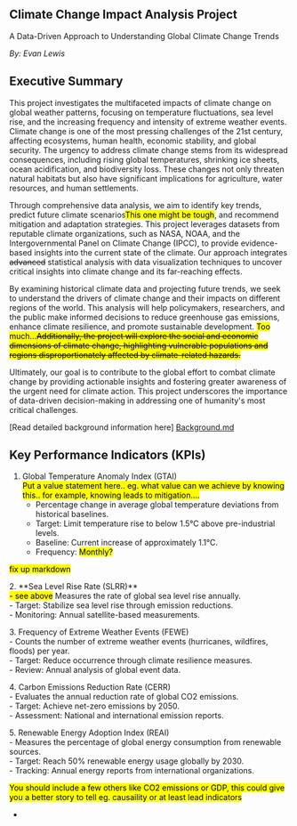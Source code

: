 ## **Climate Change Impact Analysis Project**

A Data-Driven Approach to Understanding Global Climate Change Trends 

*By: Evan Lewis*

## **Executive Summary**

This project investigates the multifaceted impacts of climate change on global weather patterns, focusing on temperature fluctuations, sea level rise, and the increasing frequency and intensity of extreme weather events. Climate change is one of the most pressing challenges of the 21st century, affecting ecosystems, human health, economic stability, and global security. The urgency to address climate change stems from its widespread consequences, including rising global temperatures, shrinking ice sheets, ocean acidification, and biodiversity loss. These changes not only threaten natural habitats but also have significant implications for agriculture, water resources, and human settlements.

Through comprehensive data analysis, we aim to identify key trends, predict future climate scenarios<mark>This one might be tough</mark>, and recommend mitigation and adaptation strategies. This project leverages datasets from reputable climate organizations, such as NASA, NOAA, and the Intergovernmental Panel on Climate Change (IPCC), to provide evidence-based insights into the current state of the climate. Our approach integrates ~~advanced~~ statistical analysis with data visualization techniques to uncover critical insights into climate change and its far-reaching effects.

By examining historical climate data and projecting future trends, we seek to understand the drivers of climate change and their impacts on different regions of the world. This analysis will help policymakers, researchers, and the public make informed decisions to reduce greenhouse gas emissions, enhance climate resilience, and promote sustainable development. <mark>Too much...~~Additionally, the project will explore the social and economic dimensions of climate change, highlighting vulnerable populations and regions disproportionately affected by climate-related hazards.~~</mark>

Ultimately, our goal is to contribute to the global effort to combat climate change by providing actionable insights and fostering greater awareness of the urgent need for climate action. This project underscores the importance of data-driven decision-making in addressing one of humanity's most critical challenges.

[Read detailed background information here] [Background.md]()

## **Key Performance Indicators (KPIs)**

1. Global Temperature Anomaly Index (GTAI)  
<mark>Put a value statement here.. eg. what value can we achieve by knowing this.. for example, knowing leads to mitigation....</mark>
   - Percentage change in average global temperature deviations from historical baselines.    
   - Target: Limit temperature rise to below 1.5°C above pre-industrial levels.    
   - Baseline: Current increase of approximately 1.1°C.
   - Frequency: <mark>Monthly?</mark>

<mark>fix up markdown</mark>

2\. \*\*Sea Level Rise Rate (SLRR)\*\*    
   <mark>\- see above</mark> Measures the rate of global sea level rise annually.    
   \- Target: Stabilize sea level rise through emission reductions.    
   \- Monitoring: Annual satellite-based measurements.

3\. Frequency of Extreme Weather Events (FEWE)    
   \- Counts the number of extreme weather events (hurricanes, wildfires, floods) per year.    
   \- Target: Reduce occurrence through climate resilience measures.    
   \- Review: Annual analysis of global event data.

4\. Carbon Emissions Reduction Rate (CERR)    
   \- Evaluates the annual reduction rate of global CO2 emissions.    
   \- Target: Achieve net-zero emissions by 2050\.    
   \- Assessment: National and international emission reports.

5\. Renewable Energy Adoption Index (REAI)    
   \- Measures the percentage of global energy consumption from renewable sources.    
   \- Target: Reach 50% renewable energy usage globally by 2030\.    
   \- Tracking: Annual energy reports from international organizations.

   <mark>You should include a few others like CO2 emissions or GDP, this could give you a better story to tell eg. causaility or at least lead indicators</mark>

* 

